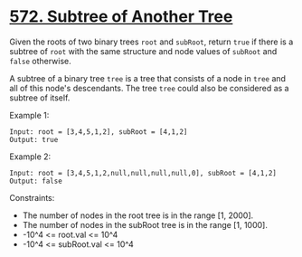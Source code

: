 # [572. Subtree of Another Tree](https://leetcode.com/problems/subtree-of-another-tree/description/)

Given the roots of two binary trees `root` and `subRoot`, return `true` if there is a subtree of `root` with the same structure and node values of `subRoot` and `false` otherwise.

A subtree of a binary tree `tree` is a tree that consists of a node in `tree` and all of this node's descendants. The tree `tree` could also be considered as a subtree of itself.

 

Example 1:


    Input: root = [3,4,5,1,2], subRoot = [4,1,2]
    Output: true

Example 2:

    Input: root = [3,4,5,1,2,null,null,null,null,0], subRoot = [4,1,2]
    Output: false
 

Constraints:

* The number of nodes in the root tree is in the range [1, 2000].
* The number of nodes in the subRoot tree is in the range [1, 1000].
* -10^4 <= root.val <= 10^4
* -10^4 <= subRoot.val <= 10^4